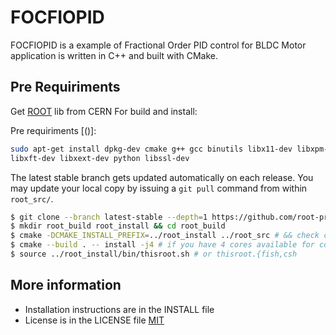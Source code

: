 # FOCFIOPID
FOCFIOPID is a example of Fractional Order PID control for BLDC Motor application is written in C++ and built with CMake.

## Pre Requiriments

Get [ROOT](https://root.cern/install/#build-from-source) lib from CERN 
For build and install:

Pre requiriments [()]: 
```bash
sudo apt-get install dpkg-dev cmake g++ gcc binutils libx11-dev libxpm-dev \
libxft-dev libxext-dev python libssl-dev
```

The latest stable branch gets updated automatically on each release.
You may update your local copy by issuing a `git pull` command from within `root_src/`.
```bash
$ git clone --branch latest-stable --depth=1 https://github.com/root-project/root.git root_src
$ mkdir root_build root_install && cd root_build
$ cmake -DCMAKE_INSTALL_PREFIX=../root_install ../root_src # && check cmake configuration output for warnings or errors
$ cmake --build . -- install -j4 # if you have 4 cores available for compilation
$ source ../root_install/bin/thisroot.sh # or thisroot.{fish,csh
```

## More information
- Installation instructions are in the INSTALL file
- License is in the LICENSE file
  [MIT](https://choosealicense.com/licenses/mit/)
